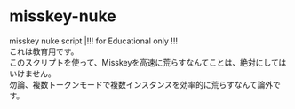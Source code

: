 # misskey-nuke
misskey nuke script |!!! for Educational only !!!  
これは教育用です。  
このスクリプトを使って、Misskeyを高速に荒らすなんてことは、絶対にしてはいけません。  
勿論、複数トークンモードで複数インスタンスを効率的に荒らすなんて論外です。  
